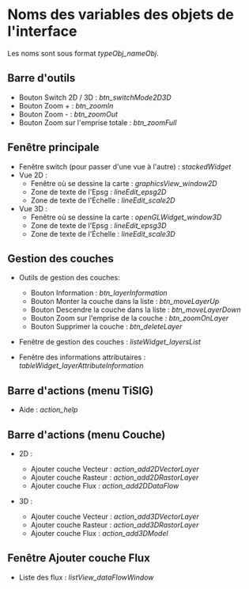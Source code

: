 # Noms des variables des objets de l'interface

Les noms sont sous format *typeObj_nameObj*.

## Barre d'outils

- Bouton Switch 2D / 3D : *btn_switchMode2D3D*
- Bouton Zoom + : *btn_zoomIn*
- Bouton Zoom - : *btn_zoomOut*
- Bouton Zoom sur l'emprise totale : *btn_zoomFull*

## Fenêtre principale

- Fenêtre switch (pour passer d'une vue à l'autre) : *stackedWidget*
- Vue 2D :  
  - Fenêtre où se dessine la carte : *graphicsView_window2D*
  - Zone de texte de l'Epsg : *lineEdit_epsg2D*
  - Zone de texte de l'Échelle : *lineEdit_scale2D*
- Vue 3D :
  - Fenêtre où se dessine la carte : *openGLWidget_window3D*
  - Zone de texte de l'Epsg : *lineEdit_epsg3D*
  - Zone de texte de l'Échelle : *lineEdit_scale3D*

## Gestion des couches

- Outils de gestion des couches:
  - Bouton Information : *btn_layerInformation*
  - Bouton Monter la couche dans la liste : *btn_moveLayerUp*
  - Bouton Descendre la couche dans la liste : *btn_moveLayerDown*
  - Bouton Zoom sur l'emprise de la couche : *btn_zoomOnLayer*
  - Bouton Supprimer la couche : *btn_deleteLayer*

- Fenêtre de gestion des couches : *listeWidget_layersList*

- Fenêtre des informations attributaires : *tableWidget_layerAttributeInformation*

## Barre d'actions (menu TiSIG)

  - Aide : *action_help*

## Barre d'actions (menu Couche)

- 2D :
  - Ajouter couche Vecteur : *action_add2DVectorLayer*
  - Ajouter couche Rasteur : *action_add2DRastorLayer*
  - Ajouter couche Flux : *action_add2DDataFlow*

- 3D :
  - Ajouter couche Vecteur : *action_add3DVectorLayer*
  - Ajouter couche Rasteur : *action_add3DRastorLayer*
  - Ajouter couche Flux : *action_add3DModel*

## Fenêtre Ajouter couche Flux

 - Liste des flux : *listView_dataFlowWindow*
